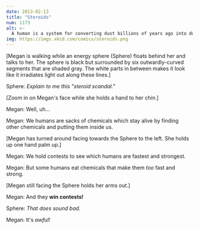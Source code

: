 ```yaml
---
date: 2013-02-13
title: "Steroids"
num: 1173
alt: >-
  A human is a system for converting dust billions of years ago into dust billions of years from now via a roundabout process which involves checking email a lot.
img: https://imgs.xkcd.com/comics/steroids.png
---
```

[Megan is walking while an energy sphere (Sphere) floats behind her and talks to her. The sphere is black but surrounded by six outwardly-curved segments that are shaded gray. The white parts in between makes it look like it irradiates light out along these lines.]

Sphere: *Explain to me this "steroid scandal."*

[Zoom in on Megan's face while she holds a hand to her chin.]

Megan: Well, uh...

Megan: We humans are sacks of chemicals which stay alive by finding other chemicals and putting them inside us.

[Megan has turned around facing towards the Sphere to the left. She holds up one hand palm up.]

Megan: We hold contests to see which humans are fastest and strongest.

Megan: But some humans eat chemicals that make them *too* fast and strong.

[Megan still facing the Sphere holds her arms out.]

Megan: And they **win contests!**

Sphere: *That does sound bad.*

Megan: It's *awful!*